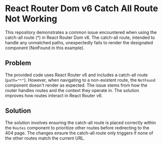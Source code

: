 # React Router Dom v6 Catch All Route Not Working

This repository demonstrates a common issue encountered when using the catch-all route (*) in React Router Dom v6.  The catch-all route, intended to handle any unmatched paths, unexpectedly fails to render the designated component (NotFound in this example).

## Problem

The provided code uses React Router v6 and includes a catch-all route (`path="*"`). However, when navigating to a non-existent route, the `NotFound` component doesn't render as expected. The issue stems from how the router handles routes and the context they operate in. The solution improves how routes interact in React Router v6.

## Solution

The solution involves ensuring the catch-all route is placed correctly within the `Routes` component to prioritize other routes before redirecting to the 404 page.  The changes ensure the catch-all route only triggers if none of the other routes match the current URL.
